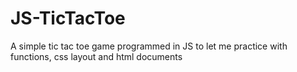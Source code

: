# JS-TicTacToe
A simple tic tac toe game programmed in JS to let me practice with functions, css layout and html documents
